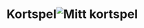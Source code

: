 # Kortspel![Mitt kortspel](https://user-images.githubusercontent.com/113102092/201664960-6cf79f2e-4222-48ee-8adc-38bd8bf7536b.png)

